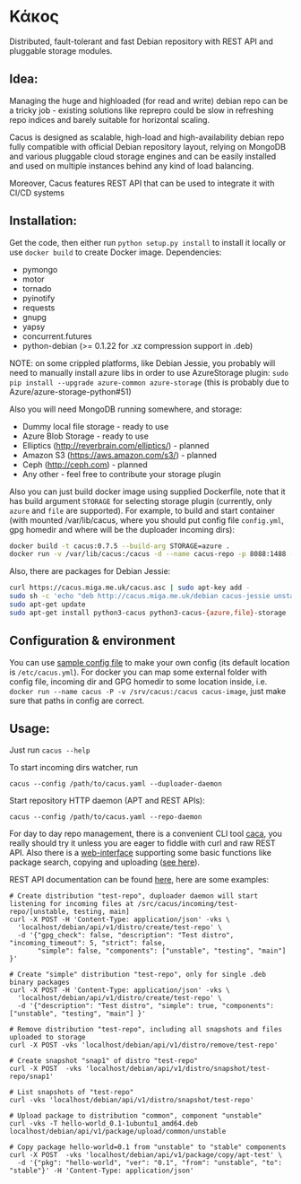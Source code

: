 Κάκος 
=====

Distributed, fault-tolerant and fast Debian repository with REST API and pluggable storage modules.

Idea:
-----
Managing the huge and highloaded (for read and write) debian repo can be a tricky job - existing solutions like reprepro could be slow in refreshing repo indices and barely suitable for horizontal scaling. 

Cacus is designed as scalable, high-load and high-availability debian repo fully compatible with official Debian repository layout, relying on MongoDB and various pluggable cloud storage engines and can be easily installed and used on multiple instances behind any kind of load balancing. 

Moreover, Cacus features REST API that can be used to integrate it with CI/CD systems

Installation:
-----------
Get the code, then either run ```python setup.py install``` to install it locally or use ```docker build``` to create Docker image. 
Dependencies:
- pymongo
- motor
- tornado
- pyinotify
- requests
- gnupg
- yapsy
- concurrent.futures
- python-debian (>= 0.1.22 for .xz compression support in .deb)

NOTE: on some crippled platforms, like Debian Jessie, you probably will need to manually install azure libs in order to use AzureStorage plugin: ```sudo pip install --upgrade azure-common azure-storage``` (this is probably due to Azure/azure-storage-python#51)

Also you will need MongoDB running somewhere, and storage:
- Dummy local file storage - ready to use
- Azure Blob Storage - ready to use
- Elliptics (http://reverbrain.com/elliptics/) - planned
- Amazon S3 (https://aws.amazon.com/s3/) - planned
- Ceph (http://ceph.com) - planned
- Any other - feel free to contribute your storage plugin

Also you can just build docker image using supplied Dockerfile, note that it has build argument `STORAGE` for selecting storage plugin (currently, only `azure` and `file` are supported). For example, to build and start container (with mounted /var/lib/cacus, where you should put config file `config.yml`, gpg homedir and where will be the duploader incoming dirs):
```sh
docker build -t cacus:0.7.5 --build-arg STORAGE=azure .
docker run -v /var/lib/cacus:/cacus -d --name cacus-repo -p 8088:1488 --restart always cacus:0.7.5
```

Also, there are packages for Debian Jessie:
```sh
curl https://cacus.miga.me.uk/cacus.asc | sudo apt-key add -
sudo sh -c 'echo "deb http://cacus.miga.me.uk/debian cacus-jessie unstable" > /etc/apt/sources.list.d/cacus.list'
sudo apt-get update
sudo apt-get install python3-cacus python3-cacus-{azure,file}-storage
```

Configuration & environment
---------------------------
You can use [sample config file](contrib/cacus-default.yml) to make your own config (its default location is ```/etc/cacus.yml```). For docker you can map some external folder with config file, incoming dir and GPG homedir to some location inside, i.e. ```docker run --name cacus -P -v /srv/cacus:/cacus cacus-image```, just make sure that paths in config are correct. 

Usage:
------
Just run ```cacus --help```

To start incoming dirs watcher, run
```shell
cacus --config /path/to/cacus.yaml --duploader-daemon
```

Start repository HTTP daemon (APT and REST APIs):
```shell
cacus --config /path/to/cacus.yaml --repo-daemon
```

For day to day repo management, there is a convenient CLI tool [caca](https://github.com/beebeeep/caca), you really should try it unless you are eager to fiddle with curl and raw REST API. Also there is a [web-interface](https://github.com/beebeeep/web-caca) supporting some basic functions like package search, copying and uploading ([see here](https://cacus.miga.me.uk/web/#/app/distro/)).

REST API documentation can be found [here](https://cacus.miga.me.uk/docs/), here are some examples:
```shell
# Create distribution "test-repo", duploader daemon will start listening for incoming files at /src/cacus/incoming/test-repo/[unstable, testing, main]
curl -X POST -H 'Content-Type: application/json' -vks \
  'localhost/debian/api/v1/distro/create/test-repo' \
  -d '{"gpg_check": false, "description": "Test distro", "incoming_timeout": 5, "strict": false,
       "simple": false, "components": ["unstable", "testing", "main"] }'

# Create "simple" distribution "test-repo", only for single .deb binary packages
curl -X POST -H 'Content-Type: application/json' -vks \
  'localhost/debian/api/v1/distro/create/test-repo' \
  -d '{"description": "Test distro", "simple": true, "components": ["unstable", "testing", "main"] }'

# Remove distribution "test-repo", including all snapshots and files uploaded to storage
curl -X POST -vks 'localhost/debian/api/v1/distro/remove/test-repo'

# Create snapshot "snap1" of distro "test-repo"
curl -X POST  -vks 'localhost/debian/api/v1/distro/snapshot/test-repo/snap1'

# List snapshots of "test-repo"
curl -vks 'localhost/debian/api/v1/distro/snapshot/test-repo'

# Upload package to distribution "common", component "unstable"
curl -vks -T hello-world_0.1-1ubuntu1_amd64.deb localhost/debian/api/v1/package/upload/common/unstable

# Copy package hello-world=0.1 from "unstable" to "stable" components
curl -X POST  -vks 'localhost/debian/api/v1/package/copy/apt-test' \
  -d '{"pkg": "hello-world", "ver": "0.1", "from": "unstable", "to": "stable"}' -H 'Content-Type: application/json'
```
